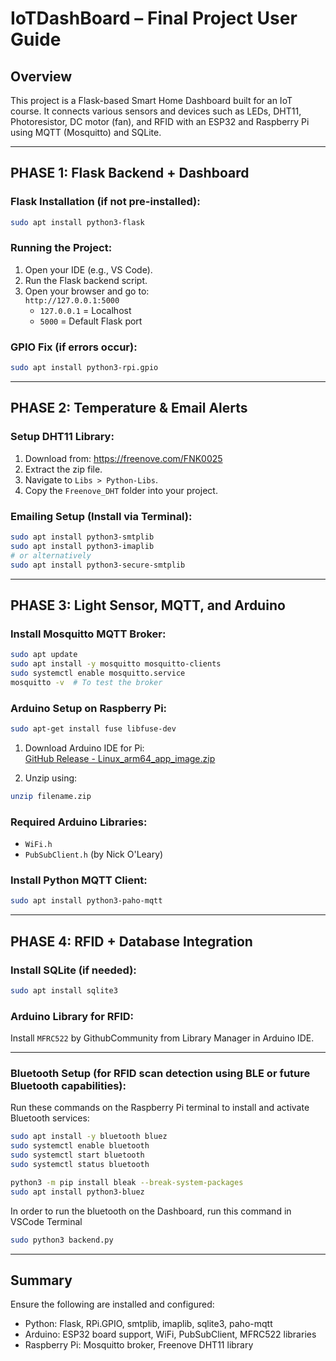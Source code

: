 # IoTDashBoard – Final Project User Guide

## Overview
This project is a Flask-based Smart Home Dashboard built for an IoT course. It connects various sensors and devices such as LEDs, DHT11, Photoresistor, DC motor (fan), and RFID with an ESP32 and Raspberry Pi using MQTT (Mosquitto) and SQLite.

---

## PHASE 1: Flask Backend + Dashboard

### Flask Installation (if not pre-installed):
```bash
sudo apt install python3-flask
```

### Running the Project:
1. Open your IDE (e.g., VS Code).
2. Run the Flask backend script.
3. Open your browser and go to:  
   `http://127.0.0.1:5000`  
   - `127.0.0.1` = Localhost  
   - `5000` = Default Flask port

### GPIO Fix (if errors occur):
```bash
sudo apt install python3-rpi.gpio
```

---

## PHASE 2: Temperature & Email Alerts

### Setup DHT11 Library:
1. Download from: https://freenove.com/FNK0025  
2. Extract the zip file.
3. Navigate to `Libs > Python-Libs`.
4. Copy the `Freenove_DHT` folder into your project.

### Emailing Setup (Install via Terminal):
```bash
sudo apt install python3-smtplib
sudo apt install python3-imaplib
# or alternatively
sudo apt install python3-secure-smtplib
```

---

## PHASE 3: Light Sensor, MQTT, and Arduino

### Install Mosquitto MQTT Broker:
```bash
sudo apt update
sudo apt install -y mosquitto mosquitto-clients
sudo systemctl enable mosquitto.service
mosquitto -v  # To test the broker
```

### Arduino Setup on Raspberry Pi:
```bash
sudo apt-get install fuse libfuse-dev
```

1. Download Arduino IDE for Pi:  
   [GitHub Release - Linux_arm64_app_image.zip](https://github.com/koendv/arduino-ide-raspberrypi/releases/)

2. Unzip using:
```bash
unzip filename.zip
```

### Required Arduino Libraries:
- `WiFi.h`
- `PubSubClient.h` (by Nick O'Leary)

### Install Python MQTT Client:
```bash
sudo apt install python3-paho-mqtt
```

---

## PHASE 4: RFID + Database Integration

### Install SQLite (if needed):
```bash
sudo apt install sqlite3
```

### Arduino Library for RFID:
Install `MFRC522` by GithubCommunity from Library Manager in Arduino IDE.

---

### Bluetooth Setup (for RFID scan detection using BLE or future Bluetooth capabilities):
Run these commands on the Raspberry Pi terminal to install and activate Bluetooth services:
```bash
sudo apt install -y bluetooth bluez
sudo systemctl enable bluetooth
sudo systemctl start bluetooth
sudo systemctl status bluetooth
```

```bash
python3 -m pip install bleak --break-system-packages
sudo apt install python3-bluez
```
In order to run the bluetooth on the Dashboard, run this command in VSCode Terminal
```bash
sudo python3 backend.py
```

---

## Summary
Ensure the following are installed and configured:
- Python: Flask, RPi.GPIO, smtplib, imaplib, sqlite3, paho-mqtt
- Arduino: ESP32 board support, WiFi, PubSubClient, MFRC522 libraries
- Raspberry Pi: Mosquitto broker, Freenove DHT11 library
